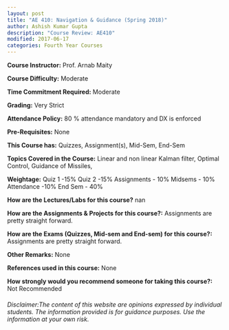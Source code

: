 ```yaml
---
layout: post
title: "AE 410: Navigation & Guidance (Spring 2018)"
author: Ashish Kumar Gupta
description: "Course Review: AE410"
modified: 2017-06-17
categories: Fourth Year Courses
---
```


**Course Instructor:** Prof.  Arnab Maity

**Course Difficulty:** Moderate

**Time Commitment Required:** Moderate

**Grading:** Very Strict

**Attendance Policy:** 80 % attendance mandatory and DX is enforced

**Pre-Requisites:** None

**This Course has:** Quizzes, Assignment(s), Mid-Sem, End-Sem

**Topics Covered in the Course:**
Linear and non linear Kalman filter, Optimal Control, Guidance of Missiles,   

**Weightage:**
Quiz 1 -15%
Quiz 2 -15%
Assignments - 10%
Midsems - 10%
Attendance -10%
End Sem - 40%

**How are the Lectures/Labs for this course?**
nan

**How are the Assignments & Projects for this course?:**
Assignments are pretty straight forward.

**How are the Exams (Quizzes, Mid-sem and End-sem) for this course?:**
Assignments are pretty straight forward.

**Other Remarks:**
None

**References used in this course:**
None

**How strongly would you recommend someone for taking this course?:**
Not Recommended

###### Disclaimer:The content of this website are opinions expressed by individual students. The information provided is for guidance purposes. Use the information at your own risk.